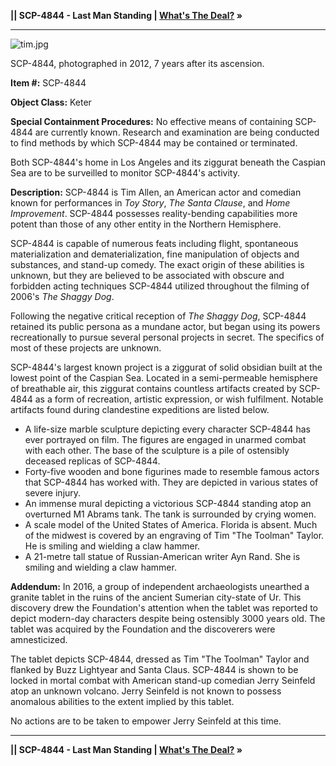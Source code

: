 **|| SCP-4844 - Last Man Standing | [What's The Deal?](/what-s-the-deal) »**

* * *

![tim.jpg](http://scp-wiki.wdfiles.com/local--files/scp-4844/tim.jpg)

SCP-4844, photographed in 2012, 7 years after its ascension.

**Item #:** SCP-4844

**Object Class:** Keter

**Special Containment Procedures:** No effective means of containing SCP-4844 are currently known. Research and examination are being conducted to find methods by which SCP-4844 may be contained or terminated.

Both SCP-4844's home in Los Angeles and its ziggurat beneath the Caspian Sea are to be surveilled to monitor SCP-4844's activity.

**Description:** SCP-4844 is Tim Allen, an American actor and comedian known for performances in _Toy Story_, _The Santa Clause_, and _Home Improvement_. SCP-4844 possesses reality-bending capabilities more potent than those of any other entity in the Northern Hemisphere.

SCP-4844 is capable of numerous feats including flight, spontaneous materialization and dematerialization, fine manipulation of objects and substances, and stand-up comedy. The exact origin of these abilities is unknown, but they are believed to be associated with obscure and forbidden acting techniques SCP-4844 utilized throughout the filming of 2006's _The Shaggy Dog_.

Following the negative critical reception of _The Shaggy Dog_, SCP-4844 retained its public persona as a mundane actor, but began using its powers recreationally to pursue several personal projects in secret. The specifics of most of these projects are unknown.

SCP-4844's largest known project is a ziggurat of solid obsidian built at the lowest point of the Caspian Sea. Located in a semi-permeable hemisphere of breathable air, this ziggurat contains countless artifacts created by SCP-4844 as a form of recreation, artistic expression, or wish fulfilment. Notable artifacts found during clandestine expeditions are listed below.

*   A life-size marble sculpture depicting every character SCP-4844 has ever portrayed on film. The figures are engaged in unarmed combat with each other. The base of the sculpture is a pile of ostensibly deceased replicas of SCP-4844.
*   Forty-five wooden and bone figurines made to resemble famous actors that SCP-4844 has worked with. They are depicted in various states of severe injury.
*   An immense mural depicting a victorious SCP-4844 standing atop an overturned M1 Abrams tank. The tank is surrounded by crying women.
*   A scale model of the United States of America. Florida is absent. Much of the midwest is covered by an engraving of Tim "The Toolman" Taylor. He is smiling and wielding a claw hammer.
*   A 21-metre tall statue of Russian-American writer Ayn Rand. She is smiling and wielding a claw hammer.

**Addendum:** In 2016, a group of independent archaeologists unearthed a granite tablet in the ruins of the ancient Sumerian city-state of Ur. This discovery drew the Foundation's attention when the tablet was reported to depict modern-day characters despite being ostensibly 3000 years old. The tablet was acquired by the Foundation and the discoverers were amnesticized.

The tablet depicts SCP-4844, dressed as Tim "The Toolman" Taylor and flanked by Buzz Lightyear and Santa Claus. SCP-4844 is shown to be locked in mortal combat with American stand-up comedian Jerry Seinfeld atop an unknown volcano. Jerry Seinfeld is not known to possess anomalous abilities to the extent implied by this tablet.

No actions are to be taken to empower Jerry Seinfeld at this time.

* * *

**|| SCP-4844 - Last Man Standing | [What's The Deal?](/what-s-the-deal) »**